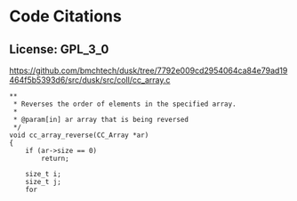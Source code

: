 # Code Citations

## License: GPL_3_0
https://github.com/bmchtech/dusk/tree/7792e009cd2954064ca84e79ad19464f5b5393d6/src/dusk/src/coll/cc_array.c

```
**
 * Reverses the order of elements in the specified array.
 *
 * @param[in] ar array that is being reversed
 */
void cc_array_reverse(CC_Array *ar)
{
    if (ar->size == 0)
        return;

    size_t i;
    size_t j;
    for
```

